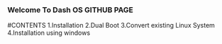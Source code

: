 ### Welcome To Dash OS GITHUB PAGE

#CONTENTS
1.Installation
2.Dual Boot
3.Convert existing Linux System
4.Installation using windows

